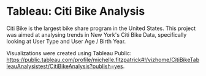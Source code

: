 # Tableau: Citi Bike Analysis 

Citi Bike is the largest bike share program in the United States. This project was aimed at analysing trends in New York's Citi Bike Data, specifically looking at User Type and User Age / Birth Year. 

Visualizations were created using Tableau Public: https://public.tableau.com/profile/michelle.fitzpatrick#!/vizhome/CitiBikeTableauAnalysistest/CitiBikeAnalysis?publish=yes.



